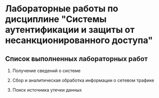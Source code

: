 # Лабораторные работы по дисциплине "Системы аутентификации и защиты от несанкционированного доступа"

## Список выполненных лабораторных работ

1. Получение сведений о системе

2. Сбор и аналитическая обработка информации о сетевом трафике

3. Поиск источника утечки данных
